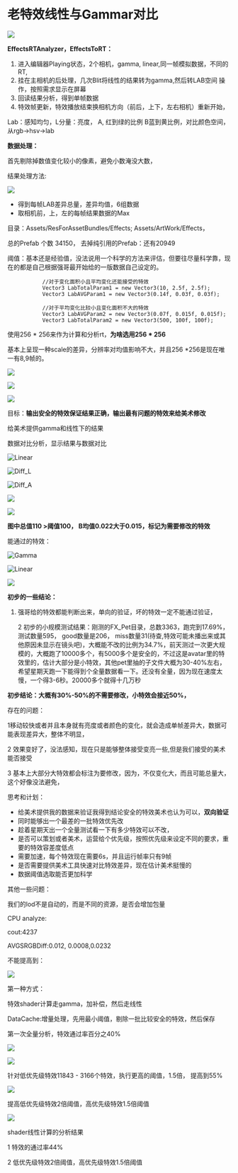 # 老特效线性与Gammar对比

![](../../../.gitbook/assets/image%20%2811%29.png)

**EffectsRTAnalyzer，EffectsToRT：**

1. 进入编辑器Playing状态，2个相机，gamma, linear,同一帧模拟数据，不同的RT,
2. 挂在主相机的后处理，几次Blit将线性的结果转为gamma,然后转LAB空间 操作，按照需求显示在屏幕
3.  回读结果分析，得到单帧数据
4.  特效帧更新，特效播放结束换相机方向（前后，上下，左右相机）重新开始，

Lab：感知均匀，L分量：亮度， A, 红到绿的比例 B蓝到黄比例，对比颜色空间，从rgb-&gt;hsv-&gt;lab

**数据处理：**

首先剔除掉数值变化较小的像素，避免小数淹没大数，

结果处理方法:

![](../../../.gitbook/assets/image%20%2818%29.png)



* 得到每帧LAB差异总量，差异均值，6组数据
* 取相机前，上，左的每帧结果数据的Max

目录：Assets/ResForAssetBundles/Effects; Assets/ArtWork/Effects，

总的Prefab 个数 34150， 去掉纯引用的Prefab：还有20949

阈值：基本还是经验值，没法说用一个科学的方法来评估，但要往尽量科学靠，现在的都是自己根据强哥最开始给的一版数据自己设定的。

```text
           //对于变化面积小且平均变化还能接受的特效
           Vector3 LabTotalParam1 = new Vector3(10, 2.5f, 2.5f);
           Vector3 LabAVGParam1 = new Vector3(0.14f, 0.03f, 0.03f);
           
           //对于平均变化比较小且变化面积不大的特效
           Vector3 LabAVGParam2 = new Vector3(0.07f, 0.015f, 0.015f);
           Vector3 LabTotalParam2 = new Vector3(500, 100f, 100f);
```

使用256 \* 256来作为计算和分析rt，**为啥选用256 \* 256**

基本上呈现一种scale的差异，分辨率对均值影响不大，并且256 \*256是现在唯一有8,9帧的。

![](../../../.gitbook/assets/image%20%2820%29.png)

![](../../../.gitbook/assets/image%20%2841%29.png)

![](../../../.gitbook/assets/image%20%2825%29.png)

目标：**输出安全的特效保证结果正确，输出最有问题的特效来给美术修改**

给美术提供gamma和线性下的结果

数据对比分析，显示结果与数据对比

![Linear](../../../.gitbook/assets/image%20%2812%29.png)

![Diff\_L](../../../.gitbook/assets/image%20%2823%29.png)

![Diff\_A](../../../.gitbook/assets/image%20%2834%29.png)

![](../../../.gitbook/assets/image%20%2831%29.png)

![](../../../.gitbook/assets/image%20%2829%29.png)

**图中总值110 &gt;阈值100， B均值0.022大于0.015，标记为需要修改的特效**

能通过的特效：

![Gamma](../../../.gitbook/assets/image%20%2833%29.png)

![ Linear](../../../.gitbook/assets/image%20%2813%29.png)

![](../../../.gitbook/assets/image%20%2840%29.png)



**初步的一些结论：**

1. 强哥给的特效都能判断出来，单向的验证，坏的特效一定不能通过验证，

   2 初步的小规模测试结果：刚测的FX\_Pet目录，总数3363，跑完到17.69%， 测试数量595， good数量是206， miss数量31\(待查,特效可能未播出来或其他原因未显示在镜头吧\)，大概能不改的比例为34.7%，前天测过一次更大规模的，大概跑了10000多个，有5000多个是安全的，不过这是avatar里的特效里的，估计大部分是小特效，其他pet里抽的子文件大概为30-40%左右，希望星期天跑一下能得到个全量数据看一下。还没有全量，因为现在速度太慢，一个得3-6秒。20000多个就得十几万秒

**初步结论：大概有30%-50%的不需要修改，小特效会接近50%，**

存在的问题：

1移动较快或者并且本身就有亮度或者颜色的变化，就会造成单帧差异大，数据可能表现差异大，整体不明显，

2 效果变好了，没法感知，现在只是能够整体接受变亮一些,但是我们接受的美术能否接受

3 基本上大部分大特效都会标注为要修改，因为，不仅变化大，而且可能总量大，这个好像没法避免，

思考和计划：

* 给美术提供我的数据来验证我得到结论安全的特效美术也认为可以，**双向验证**
* 同时能够出一个最差的一批特效优先改
* 趁着星期天出一个全量测试看一下有多少特效可以不改，
* 是否可以策划或者美术，运营给个优先级，按照优先级来设定不同的要求，重要的特效容差度低点
* 需要加速，每个特效现在需要6s，并且运行帧率只有9帧
* 是否需要提供美术工具快速对比特效差异，现在估计美术挺慢的
* 数据阈值选取能否更加科学

其他一些问题：

我们的lod不是自动的，而是不同的资源，是否会增加包量

CPU analyze:

cout:4237

AVGSRGBDiff:0.012, 0.0008,0.0232

不能提高到：

![](../../../.gitbook/assets/image%20%2848%29.png)

第一种方式：

特效shader计算走gamma，加补偿，然后走线性

DataCache:增量处理，先用最小阈值，剔除一批比较安全的特效，然后保存

第一次全量分析，特效通过率百分之40%

![](../../../.gitbook/assets/image%20%2847%29.png)

![](../../../.gitbook/assets/image%20%2845%29.png)

针对低优先级特效11843 - 3166个特效，执行更高的阈值，1.5倍， 提高到55%

![](../../../.gitbook/assets/image%20%2843%29.png)

提高低优先级特效2倍阈值，高优先级特效1.5倍阈值

![](../../../.gitbook/assets/image%20%2846%29.png)

shader线性计算的分析结果

1 特效的通过率44%

2 低优先级特效2倍阈值，高优先级特效1.5倍阈值






